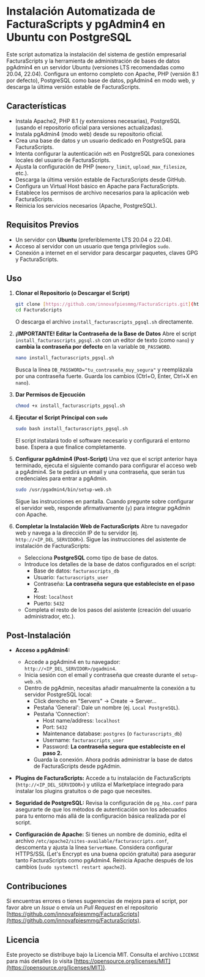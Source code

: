 # Instalación Automatizada de FacturaScripts y pgAdmin4 en Ubuntu con PostgreSQL

Este script automatiza la instalación del sistema de gestión empresarial FacturaScripts y la herramienta de administración de bases de datos pgAdmin4 en un servidor Ubuntu (versiones LTS recomendadas como 20.04, 22.04). Configura un entorno completo con Apache, PHP (versión 8.1 por defecto), PostgreSQL como base de datos, pgAdmin4 en modo web, y descarga la última versión estable de FacturaScripts.

## Características

* Instala Apache2, PHP 8.1 (y extensiones necesarias), PostgreSQL (usando el repositorio oficial para versiones actualizadas).
* Instala pgAdmin4 (modo web) desde su repositorio oficial.
* Crea una base de datos y un usuario dedicado en PostgreSQL para FacturaScripts.
* Intenta configurar la autenticación `md5` en PostgreSQL para conexiones locales del usuario de FacturaScripts.
* Ajusta la configuración de PHP (`memory_limit`, `upload_max_filesize`, etc.).
* Descarga la última versión estable de FacturaScripts desde GitHub.
* Configura un Virtual Host básico en Apache para FacturaScripts.
* Establece los permisos de archivo necesarios para la aplicación web FacturaScripts.
* Reinicia los servicios necesarios (Apache, PostgreSQL).

## Requisitos Previos

* Un servidor con **Ubuntu** (preferiblemente LTS 20.04 o 22.04).
* Acceso al servidor con un usuario que tenga privilegios `sudo`.
* Conexión a internet en el servidor para descargar paquetes, claves GPG y FacturaScripts.

## Uso

1.  **Clonar el Repositorio (o Descargar el Script)**
    ```bash
    git clone [https://github.com/innovafpiesmmg/FacturaScripts.git](https://github.com/innovafpiesmmg/FacturaScripts.git)
    cd FacturaScripts
    ```
    O descarga el archivo `install_facturascripts_pgsql.sh` directamente.

2.  **¡IMPORTANTE! Editar la Contraseña de la Base de Datos**
    Abre el script `install_facturascripts_pgsql.sh` con un editor de texto (como `nano`) y **cambia la contraseña por defecto** en la variable `DB_PASSWORD`.
    ```bash
    nano install_facturascripts_pgsql.sh
    ```
    Busca la línea `DB_PASSWORD="tu_contraseña_muy_segura"` y reemplázala por una contraseña fuerte. Guarda los cambios (Ctrl+O, Enter, Ctrl+X en `nano`).

3.  **Dar Permisos de Ejecución**
    ```bash
    chmod +x install_facturascripts_pgsql.sh
    ```

4.  **Ejecutar el Script Principal con `sudo`**
    ```bash
    sudo bash install_facturascripts_pgsql.sh
    ```
    El script instalará todo el software necesario y configurará el entorno base. Espera a que finalice completamente.

5.  **Configurar pgAdmin4 (Post-Script)**
    Una vez que el script anterior haya terminado, ejecuta el siguiente comando para configurar el acceso web a pgAdmin4. Se te pedirá un email y una contraseña, que serán tus credenciales para entrar a pgAdmin.
    ```bash
    sudo /usr/pgadmin4/bin/setup-web.sh
    ```
    Sigue las instrucciones en pantalla. Cuando pregunte sobre configurar el servidor web, responde afirmativamente (`y`) para integrar pgAdmin con Apache.

6.  **Completar la Instalación Web de FacturaScripts**
    Abre tu navegador web y navega a la dirección IP de tu servidor (ej. `http://<IP_DEL_SERVIDOR>`).
    Sigue las instrucciones del asistente de instalación de FacturaScripts:
    * Selecciona **PostgreSQL** como tipo de base de datos.
    * Introduce los detalles de la base de datos configurados en el script:
        * Base de datos: `facturascripts_db`
        * Usuario: `facturascripts_user`
        * Contraseña: **La contraseña segura que estableciste en el paso 2.**
        * Host: `localhost`
        * Puerto: `5432`
    * Completa el resto de los pasos del asistente (creación del usuario administrador, etc.).

## Post-Instalación

* **Acceso a pgAdmin4:**
    * Accede a pgAdmin4 en tu navegador: `http://<IP_DEL_SERVIDOR>/pgadmin4`.
    * Inicia sesión con el email y contraseña que creaste durante el `setup-web.sh`.
    * Dentro de pgAdmin, necesitas añadir manualmente la conexión a tu servidor PostgreSQL local:
        * Click derecho en "Servers" -> Create -> Server...
        * Pestaña 'General': Dale un nombre (ej. `Local PostgreSQL`).
        * Pestaña 'Connection':
            * Host name/address: `localhost`
            * Port: `5432`
            * Maintenance database: `postgres` (o `facturascripts_db`)
            * Username: `facturascripts_user`
            * Password: **La contraseña segura que estableciste en el paso 2.**
        * Guarda la conexión. Ahora podrás administrar la base de datos de FacturaScripts desde pgAdmin.

* **Plugins de FacturaScripts:** Accede a tu instalación de FacturaScripts (`http://<IP_DEL_SERVIDOR>`) y utiliza el Marketplace integrado para instalar los plugins gratuitos o de pago que necesites.

* **Seguridad de PostgreSQL:** Revisa la configuración de `pg_hba.conf` para asegurarte de que los métodos de autenticación son los adecuados para tu entorno más allá de la configuración básica realizada por el script.

* **Configuración de Apache:** Si tienes un nombre de dominio, edita el archivo `/etc/apache2/sites-available/facturascripts.conf`, descomenta y ajusta la línea `ServerName`. Considera configurar HTTPS/SSL (Let's Encrypt es una buena opción gratuita) para asegurar tanto FacturaScripts como pgAdmin4. Reinicia Apache después de los cambios (`sudo systemctl restart apache2`).

## Contribuciones

Si encuentras errores o tienes sugerencias de mejora para el script, por favor abre un *Issue* o envía un *Pull Request* en el repositorio [https://github.com/innovafpiesmmg/FacturaScripts](https://github.com/innovafpiesmmg/FacturaScripts).

## Licencia

Este proyecto se distribuye bajo la Licencia MIT. Consulta el archivo `LICENSE` para más detalles (o visita [https://opensource.org/licenses/MIT](https://opensource.org/licenses/MIT)).
